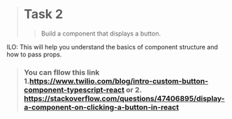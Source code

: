 > # Task 2
> > Build a component that displays a button.

ILO: This will help you understand the basics of component structure and how to pass props.
 
> ###  You can fllow this link 1.https://www.twilio.com/blog/intro-custom-button-component-typescript-react or 2. https://stackoverflow.com/questions/47406895/display-a-component-on-clicking-a-button-in-react 